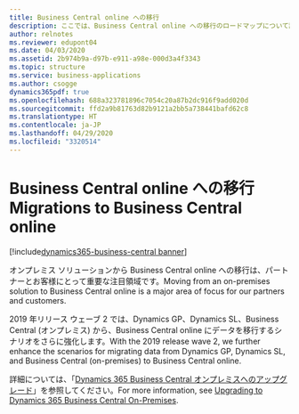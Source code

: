 ```yaml
---
title: Business Central online への移行
description: ここでは、Business Central online への移行のロードマップについて詳しく説明します。
author: relnotes
ms.reviewer: edupont04
ms.date: 04/03/2020
ms.assetid: 2b974b9a-d97b-e911-a98e-000d3a4f3343
ms.topic: structure
ms.service: business-applications
ms.author: csogge
dynamics365pdf: true
ms.openlocfilehash: 688a323781896c7054c20a87b2dc916f9add020d
ms.sourcegitcommit: ffd2a9b81763d82b9121a2bb5a738441bafd62c8
ms.translationtype: HT
ms.contentlocale: ja-JP
ms.lasthandoff: 04/29/2020
ms.locfileid: "3320514"
---
```

# <a name="migrations-to-business-central-online"></a><span data-ttu-id="20b75-103">Business Central online への移行</span><span class="sxs-lookup"><span data-stu-id="20b75-103">Migrations to Business Central online</span></span>

[!include[dynamics365-business-central banner](../includes/dynamics365-business-central.md)]

<!--structure start-->
<span data-ttu-id="20b75-104">オンプレミス ソリューションから Business Central online への移行は、パートナーとお客様にとって重要な注目領域です。</span><span class="sxs-lookup"><span data-stu-id="20b75-104">Moving from an on-premises solution to Business Central online is a major area of focus for our partners and customers.</span></span> 

<span data-ttu-id="20b75-105">2019 年リリース ウェーブ 2 では、Dynamics GP、Dynamics SL、Business Central (オンプレミス) から、Business Central online にデータを移行するシナリオをさらに強化します。</span><span class="sxs-lookup"><span data-stu-id="20b75-105">With the 2019 release wave 2, we further enhance the scenarios for migrating data from Dynamics GP, Dynamics SL, and Business Central (on-premises) to Business Central online.</span></span>

<span data-ttu-id="20b75-106">詳細については、「[Dynamics 365 Business Central オンプレミスへのアップグレード](https://docs.microsoft.com/dynamics365/business-central/dev-itpro/upgrade/upgrading-to-business-central-on-premises)」を参照してください。</span><span class="sxs-lookup"><span data-stu-id="20b75-106">For more information, see [Upgrading to Dynamics 365 Business Central On-Premises](https://docs.microsoft.com/dynamics365/business-central/dev-itpro/upgrade/upgrading-to-business-central-on-premises).</span></span>
<!--structure end-->



